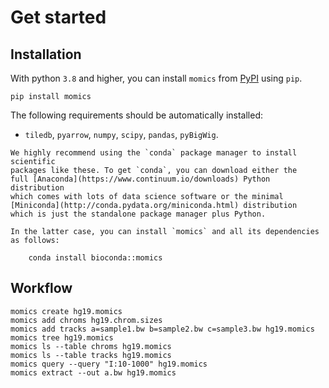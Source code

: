 # Get started

## Installation

With python `3.8` and higher, you can install `momics`  from [PyPI](https://pypi.org/project/momics) using `pip`.

```
pip install momics
```

The following requirements should be automatically installed:

- `tiledb`, `pyarrow`, `numpy`, `scipy`, `pandas`, `pyBigWig`.

```{tip}
We highly recommend using the `conda` package manager to install scientific 
packages like these. To get `conda`, you can download either the 
full [Anaconda](https://www.continuum.io/downloads) Python distribution 
which comes with lots of data science software or the minimal 
[Miniconda](http://conda.pydata.org/miniconda.html) distribution 
which is just the standalone package manager plus Python. 

In the latter case, you can install `momics` and all its dependencies as follows:

    conda install bioconda::momics

```

## Workflow

```
momics create hg19.momics 
momics add chroms hg19.chrom.sizes
momics add tracks a=sample1.bw b=sample2.bw c=sample3.bw hg19.momics 
momics tree hg19.momics
momics ls --table chroms hg19.momics
momics ls --table tracks hg19.momics
momics query --query "I:10-1000" hg19.momics
momics extract --out a.bw hg19.momics
```
